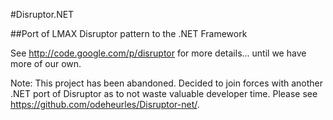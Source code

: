 #Disruptor.NET

##Port of LMAX Disruptor pattern to the .NET Framework

See http://code.google.com/p/disruptor for more details... until we have more of our own.

Note: This project has been abandoned.  Decided to join forces with another .NET port of Disruptor as to not waste valuable developer time.  Please see https://github.com/odeheurles/Disruptor-net/.